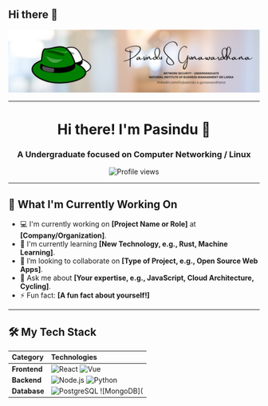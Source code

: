 ## Hi there 👋


<div align="center">
  <img src="https://github.com/Pasindu-S-Gunawardhana/Pasindu-S-Gunawardhana/blob/main/1740760854238.jpeg" alt="Custom Banner Image" />
</div>

---

<div align="center">
  <h1>Hi there! I'm Pasindu 👋</h1>
  <h3>A Undergraduate focused on Computer Networking / Linux </h3>
  
  <p align="center">
    <img src="https://komarev.com/ghpvc/?username=[YOUR_GITHUB_USERNAME]&color=green" alt="Profile views" />
  </p>
</div>

---

## 🚀 What I'm Currently Working On

- 💻 I'm currently working on **[Project Name or Role]** at **[Company/Organization]**.
- 🌱 I'm currently learning **[New Technology, e.g., Rust, Machine Learning]**.
- 👯 I’m looking to collaborate on **[Type of Project, e.g., Open Source Web Apps]**.
- 💬 Ask me about **[Your expertise, e.g., JavaScript, Cloud Architecture, Cycling]**.
- ⚡ Fun fact: **[A fun fact about yourself!]**

---

## 🛠️ My Tech Stack

| Category | Technologies |
| :--- | :--- |
| **Frontend** | ![React](https://img.shields.io/badge/React-%2361DAFB.svg?style=flat-square&logo=react&logoColor=black) ![Vue](https://img.shields.io/badge/Vue.js-%234FC08D.svg?style=flat-square&logo=vue.js&logoColor=white) |
| **Backend** | ![Node.js](https://img.shields.io/badge/Node.js-339933?style=flat-square&logo=nodedotjs&logoColor=white) ![Python](https://img.shields.io/badge/Python-3776AB?style=flat-square&logo=python&logoColor=white) |
| **Database** | ![PostgreSQL](https://img.shields.io/badge/PostgreSQL-4169E1?style=flat-square&logo=postgresql&logoColor=white) ![MongoDB](






<!--
**Pasindu-S-Gunawardhana/Pasindu-S-Gunawardhana** is a ✨ _special_ ✨ repository because its `README.md` (this file) appears on your GitHub profile.

Here are some ideas to get you started:

- 🔭 I’m currently working on ...
- 🌱 I’m currently learning ...
- 👯 I’m looking to collaborate on ...
- 🤔 I’m looking for help with ...
- 💬 Ask me about ...
- 📫 How to reach me: ...
- 😄 Pronouns: ...
- ⚡ Fun fact: ...
-->
